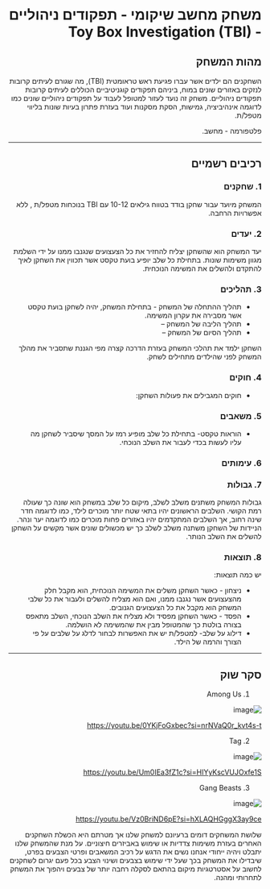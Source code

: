 <div dir='rtl' lang='he'>

# משחק מחשב שיקומי - תפקודים ניהוליים - Toy Box Investigation (TBI)



## מהות המשחק

השחקנים הם ילדים אשר עברו פגיעת ראש טראומטית (TBI), מה שגורם לעיתים קרובות לנזקים באזורים שונים במוח, ביניהם תפקודים קוגניטיביים הכוללים לעיתים קרובות תפקודים ניהוליים. משחק זה נועד לעזור למטופל לעבוד על תפקודים ניהוליים שונים כמו לדוגמה אינהיביציה, גמישות, הסקת מסקנות ועוד בעזרת פתרון בעיות שונות בליווי מטפל/ת. 

פלטפורמה - מחשב.




---


## רכיבים רשמיים

### 1. שחקנים

המשחק מיועד עבור שחקן בודד בטווח גילאים 10-12 עם TBI בנוכחות מטפל/ת , ללא אפשרויות הרחבה.

### 2. יעדים

יעד המשחק הוא שהשחקן יצליח להחזיר את כל הצעצועים שנגנבו ממנו על ידי השלמת מגוון משימות שונות. בתחילת כל שלב יופיע בועת טקסט אשר תכווין את השחקן לאיך להתקדם ולהשלים את המשימה הנוכחית.


### 3. תהליכים

* תהליך ההתחלה של המשחק - בתחילת המשחק, יהיה לשחקן בועת טקסט אשר מסבירה את עקרון המשימה.
*	תהליך הליבה של המשחק –
*	תהליך הסיום של המשחק – 

השחקן ילמד את תהלכי המשחק בעזרת הדרכה קצרה מפי הגננת שתסביר את מהלך המשחק לפני שהילדים מתחילים לשחק.

### 4. חוקים

* חוקים המגבילים את פעולות השחקן: 



### 5. משאבים

* הוראות טקסט- בתחילת כל שלב מופיע רמז על המסך שיסביר לשחקן מה עליו לעשות בכדי לעבור את השלב הנוכחי.


### 6. עימותים



### 7. גבולות

גבולות המשחק משתנים משלב לשלב, מיקום כל שלב במשחק הוא שונה כך שעולה רמת הקושי. השלבים הראשונים יהיו בתאי שטח יותר מוכרים לילד, כמו לדוגמה חדר שינה רחוב, אך השלבים המתקדמים יהיו באזורים פחות מוכרים כמו לדוגמה יער ונהר. הניידות של השחקן משתנה משלב לשלב כך יש מכשולים שונים אשר מקשים על השחקן להשלים את השלב הנותר.

### 8. תוצאות

יש כמה תוצאות:
* ניצחון - כאשר השחקן משלים את המשימה הנוכחית, הוא מקבל חלק מהצעצועים אשר נגנבו ממנו, ואם הוא מצליח להשלים ולעבור את כל שלבי המשחק הוא מקבל את כל הצעצועים הגנובים. 
* הפסד - כאשר השחקן מפסיד ולא מצליח את השלב הנוכחי, השלב מתאפס בצורה בולטת כך שהמטופל מבין את שהמשימה לא הושלמה.
* דילוג על שלב- למטפל/ת יש את האפשרות לבחור לדלג על שלבים על פי הצורך והרמה של הילד.

---

## סקר שוק

1. Among Us

![image](https://github.com/user-attachments/assets/61a1670f-f5d4-413e-8ec7-d82368399163)

https://youtu.be/0YKjFoGxbec?si=nrNVaQ0r_kvt4s-t


2. Tag

![image](https://github.com/user-attachments/assets/6c6539d6-1a85-4061-bcae-9e46d98df7d7)

https://youtu.be/Um0IEa3fZ1c?si=HIYyKscVUJOxfe1S


3. Gang Beasts

![image](https://github.com/user-attachments/assets/ce6c612e-008f-4df9-99c9-5c48ff9bbb93)

https://youtu.be/Vz0BriND6pE?si=hXLAQHGggX3ay9ce


שלושת המשחקים דומים ברעיונם למשחק שלנו אך מטרתם היא הכשלת השחקנים האחרים בעזרת משימות צדדיות או שימוש באביזרים חיצוניים. על מנת שהמשחק שלנו יתבלט ויהיה ייחודי אנחנו נשים את הדגש על רכיב המשאבים ופרטי הצבעים בפרט, שיבדילו את המשחק בכך שעל ידי שימוש בצבעים ושינוי הצבע בכל פעם יגרום לשחקנים לחשוב על אסטרטגיות מיקום בהתאם לסקלה רחבה יותר של צבעים ויהפוך את המשחק לתחרותי ומהנה.





</div>
